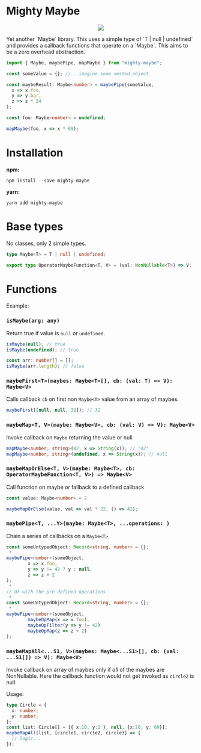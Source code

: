 # Mighty Maybe
<p align="center">
  <img src="https://user-images.githubusercontent.com/29375815/181317257-55bbf65f-22a4-4897-ab98-dc67c1bf109b.png"/>
</p>
Yet another `Maybe` library. This uses a simple type of `T | null | undefined` and provides a callback functions that operate on a `Maybe`. This aims to be a zero overhead abstraction.


```typescript
import { Maybe, maybePipe, mapMaybe } from "mighty-maybe";

const someValue = {}; //...imagine some nested object

const maybeResult: Maybe<number> = maybePipe(someValue,
  x => x.foo,
  y => y.bar,
  z => z * 24
);

const foo: Maybe<number> = undefined;

mapMaybe(foo, x => x * 69);
```

# Installation

__npm:__
```
npm install --save mighty-maybe
```

__yarn:__
```
yarn add mighty-maybe
```

# Base types

No classes, only 2 simple types.

```typescript
type Maybe<T> = T | null | undefined;

export type OperatorMaybeFunction<T, V> = (val: NonNullable<T>) => V;
```



# Functions

Example:

### `isMaybe(arg: any)`

Return true if value is `null` or `undefined`.

```typescript
isMaybe(null); // true
isMaybe(undefined); // true

const arr: number[] = [];
isMaybe(arr.length); // false
```

### `maybeFirst<T>(maybes: Maybe<T>[], cb: (val: T) => V): Maybe<V>`

Calls callback `cb` on first non `Maybe<T>` value from an array of maybes.

```typescript
maybeFirst([null, null, 32]); // 32
```

### `maybeMap<T, V>(maybe: Maybe<V>, cb: (val: V) => V): Maybe<V>`

Invoke callback on `Maybe` returning the value or null

```typescript
mapMaybe<number, string>(42, x => String(x)); // "42"
mapMaybe<number, string>(undefined, x => String(x)); // null
```

### `maybeMapOrElse<T, V>(maybe: Maybe<T>, cb: OperatorMaybeFunction<T, V>) => Maybe<V>`

Call function on maybe or fallback to a defined callback

```ts
const value: Maybe<number> = 2

maybeMapOrElse(value, val => val * 22, () => 42);
```

### `maybePipe<T, ...Y>(maybe: Maybe<T>, ...operations: )`
Chain a series of callbacks on a `Maybe<T>`

```typescript
const someUntypedObject: Record<string, number> = {};
 *
maybePipe<number>(someObject,
		x => x.foo,
		y => y != 42 ? y : null,
		z => z + 2
);
 *
// Or with the pre-defined operations
 *
const someUntypedObject: Record<string, number> = {};
 *
maybePipe<number>(someObject,
		maybeOpMap(x => x.foo),
		maybeOpFilter(y => y != 42)
		maybeOpMap(z => z + 2)
);
```

### `maybeMapAll<...S1, V>(maybes: Maybe<...S1>[], cb: (val: ...S1[]) => V): Maybe<V>`

Invoke callback on array of maybes only if _all_ of the maybes are NonNullable. Here the callback function would not get invoked as `circle2` is null:

Usage:
```ts
type Circle = {
  x: number;
  y: number;
};
const list: Circle[] = [{ x:10, y:2 }, null, {x:20, y: 69}];
maybeMapAll(list, [circle1, circle2, circle3] => {
  // logic...
});
```
